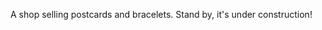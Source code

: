A shop selling postcards and bracelets. Stand by, it's under construction!

<!---

- responsive for laptops!
- image width (not %% ?)
- read about SVG https://css-tricks.com/scale-svg/#aa-the-height-and-width-attributes

- animate mobile drawer
- hero.order - make the button interactive: scroll to the postcards (later to the menu of products)
- FOR SPECIAL - add illumination trail for mouse (desktop)
- Footer - make the links clickable, news and about us - modals.
- Move the images and translations to the server side, create server.

- postcards.order - when clicked scroll to the form in the end and tick the corresponding item
- review order page
- capture form from input to TG
- review entire app

- postcards slider:
    - turn off the expansion temporarely?
    - when clicked 'add':
        - change the style + 'added' and keep the slider expanded (is it a good idea at all?)
        - arrow element that draws attention to the order form
        - the selected items are selected in the order form (redux?)

--->
